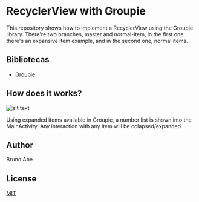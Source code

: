 # RecyclerView with Groupie
This repository shows how to implement a RecyclerView using the Groupie library. There're two branches, master and normal-item, in the first one there's an expansive item example, and in the second one, normal items.

## Bibliotecas
- [Groupie](https://github.com/lisawray/groupie)

## How does it works?
![alt text](https://i.imgur.com/9Vc375B.gif)

Using expanded items available in Groupie, a number list is shown into the MainActivity. Any interaction with any item will be colapsed/expanded.

## Author
Bruno Abe

## License
[MIT](https://choosealicense.com/licenses/mit/)

